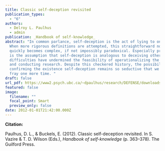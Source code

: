 ```yaml
---
title: Classic self-deception revisited
publication_types:
  - "6"
authors:
  - Delroy L. Paulhus
  - admin
publication: _Handbook of self-knowledge_
abstract: "In common parlance, self-deception is the act of lying to oneself.
  When more rigorous definitions are attempted, this straightforward notion
  quickly becomes complex, if not impossibly paradoxical. Especially problematic
  is the assumption that self-deception is analogous to deceiving others. These
  difficulties have undermined the feasibility of operationalizing the concept
  and conducting research. Despite this checkered history, the possibility of
  confirming the existence self-deception remains so seductive that we enter the
  fray one more time. "
draft: false
url_pdf: https://www2.psych.ubc.ca/~dpaulhus/research/DEFENSE/downloads/Paulhus&Buckels.2012.pdf
featured: false
image:
  filename: ""
  focal_point: Smart
  preview_only: false
date: 2012-01-01T21:42:00.000Z
---
```

**Citation:**

Paulhus, D. L., & Buckels, E. (2012). Classic self-deception revisited. In S. Vazire & T. D. Wilson (Eds.), *Handbook of self-knowledge* (p. 363–378). The Guilford Press.
